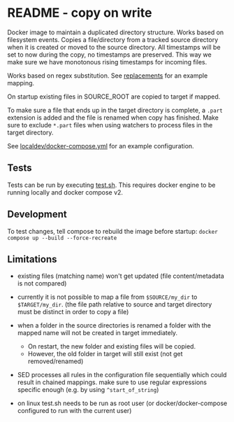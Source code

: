 # README - copy on write

Docker image to maintain a duplicated directory structure. Works based on filesystem events. Copies a file/directory from a tracked source directory when it is created or moved to the source directory.
All timestamps will be set to now during the copy, no timestamps are preserved. This way we make sure we have monotonous rising timestamps for incoming files. 

Works based on regex substitution. See [replacements](localdev/replacements.sed) for an example mapping.

On startup existing files in SOURCE_ROOT are copied to target if mapped.

To make sure a file that ends up in the target directory is complete, a `.part` extension is added and
the file is renamed when copy has finished.
Make sure to exclude `*.part` files when using watchers to process files in the target directory.

See [localdev/docker-compose.yml](localdev/docker-compose.yml) for an example configuration.

## Tests

Tests can be run by executing [test.sh](localdev/test.sh). This requires docker engine to be running locally and docker compose v2.

## Development

To test changes, tell compose to rebuild the image before startup: `docker compose up --build --force-recreate`

## Limitations

- existing files (matching name) won't get updated (file content/metadata is not compared)

- currently it is not possible to map a file from `$SOURCE/my_dir` to `$TARGET/my_dir`.
  (the file path relative to source and target directory must be distinct in order to copy a file)

- when a folder in the source directories is renamed a folder with the mapped name will not be created in target immediately.

  * On restart, the new folder and existing files will be copied.
  * However, the old folder in target will still exist (not get removed/renamed)

- SED processes all rules in the configuration file sequentially which could result in chained mappings.
  make sure to use regular expressions specific enough (e.g. by using `^start_of_string`)

- on linux test.sh needs to be run as root user (or docker/docker-compose configured to run with the current user)
